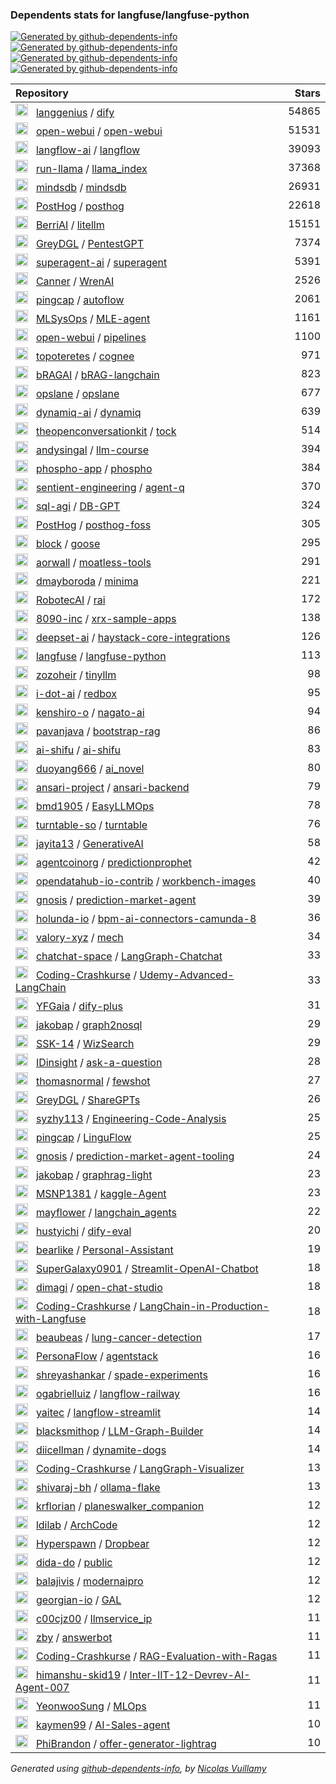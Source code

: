 ### Dependents stats for langfuse/langfuse-python

[![Generated by github-dependents-info](https://img.shields.io/static/v1?label=Used%20by&message=86&color=informational&logo=slickpic)](https://github.com/langfuse/langfuse-python/network/dependents)
[![Generated by github-dependents-info](https://img.shields.io/static/v1?label=Used%20by%20(public)&message=86&color=informational&logo=slickpic)](https://github.com/langfuse/langfuse-python/network/dependents)
[![Generated by github-dependents-info](https://img.shields.io/static/v1?label=Used%20by%20(private)&message=-86&color=informational&logo=slickpic)](https://github.com/langfuse/langfuse-python/network/dependents)
[![Generated by github-dependents-info](https://img.shields.io/static/v1?label=Used%20by%20(stars)&message=39242&color=informational&logo=slickpic)](https://github.com/langfuse/langfuse-python/network/dependents)

| Repository | Stars  |
| :--------  | -----: |
|<img class="avatar mr-2" src="https://avatars.githubusercontent.com/u/127165244?s=40&v=4" width="20" height="20" alt="">  &nbsp; [langgenius](https://github.com/langgenius) / [dify](https://github.com/langgenius/dify) | 54865 |
|<img class="avatar mr-2" src="https://avatars.githubusercontent.com/u/158137808?s=40&v=4" width="20" height="20" alt="">  &nbsp; [open-webui](https://github.com/open-webui) / [open-webui](https://github.com/open-webui/open-webui) | 51531 |
|<img class="avatar mr-2" src="https://avatars.githubusercontent.com/u/85702467?s=40&v=4" width="20" height="20" alt="">  &nbsp; [langflow-ai](https://github.com/langflow-ai) / [langflow](https://github.com/langflow-ai/langflow) | 39093 |
|<img class="avatar mr-2" src="https://avatars.githubusercontent.com/u/130722866?s=40&v=4" width="20" height="20" alt="">  &nbsp; [run-llama](https://github.com/run-llama) / [llama_index](https://github.com/run-llama/llama_index) | 37368 |
|<img class="avatar mr-2" src="https://avatars.githubusercontent.com/u/31035808?s=40&v=4" width="20" height="20" alt="">  &nbsp; [mindsdb](https://github.com/mindsdb) / [mindsdb](https://github.com/mindsdb/mindsdb) | 26931 |
|<img class="avatar mr-2" src="https://avatars.githubusercontent.com/u/60330232?s=40&v=4" width="20" height="20" alt="">  &nbsp; [PostHog](https://github.com/PostHog) / [posthog](https://github.com/PostHog/posthog) | 22618 |
|<img class="avatar mr-2" src="https://avatars.githubusercontent.com/u/121462774?s=40&v=4" width="20" height="20" alt="">  &nbsp; [BerriAI](https://github.com/BerriAI) / [litellm](https://github.com/BerriAI/litellm) | 15151 |
|<img class="avatar mr-2" src="https://avatars.githubusercontent.com/u/78410652?s=40&v=4" width="20" height="20" alt="">  &nbsp; [GreyDGL](https://github.com/GreyDGL) / [PentestGPT](https://github.com/GreyDGL/PentestGPT) | 7374 |
|<img class="avatar mr-2" src="https://avatars.githubusercontent.com/u/152537519?s=40&v=4" width="20" height="20" alt="">  &nbsp; [superagent-ai](https://github.com/superagent-ai) / [superagent](https://github.com/superagent-ai/superagent) | 5391 |
|<img class="avatar mr-2" src="https://avatars.githubusercontent.com/u/7250217?s=40&v=4" width="20" height="20" alt="">  &nbsp; [Canner](https://github.com/Canner) / [WrenAI](https://github.com/Canner/WrenAI) | 2526 |
|<img class="avatar mr-2" src="https://avatars.githubusercontent.com/u/11855343?s=40&v=4" width="20" height="20" alt="">  &nbsp; [pingcap](https://github.com/pingcap) / [autoflow](https://github.com/pingcap/autoflow) | 2061 |
|<img class="avatar mr-2" src="https://avatars.githubusercontent.com/u/85268109?s=40&v=4" width="20" height="20" alt="">  &nbsp; [MLSysOps](https://github.com/MLSysOps) / [MLE-agent](https://github.com/MLSysOps/MLE-agent) | 1161 |
|<img class="avatar mr-2" src="https://avatars.githubusercontent.com/u/158137808?s=40&v=4" width="20" height="20" alt="">  &nbsp; [open-webui](https://github.com/open-webui) / [pipelines](https://github.com/open-webui/pipelines) | 1100 |
|<img class="avatar mr-2" src="https://avatars.githubusercontent.com/u/125468716?s=40&v=4" width="20" height="20" alt="">  &nbsp; [topoteretes](https://github.com/topoteretes) / [cognee](https://github.com/topoteretes/cognee) | 971 |
|<img class="avatar mr-2" src="https://avatars.githubusercontent.com/u/188657705?s=40&v=4" width="20" height="20" alt="">  &nbsp; [bRAGAI](https://github.com/bRAGAI) / [bRAG-langchain](https://github.com/bRAGAI/bRAG-langchain) | 823 |
|<img class="avatar mr-2" src="https://avatars.githubusercontent.com/u/169500408?s=40&v=4" width="20" height="20" alt="">  &nbsp; [opslane](https://github.com/opslane) / [opslane](https://github.com/opslane/opslane) | 677 |
|<img class="avatar mr-2" src="https://avatars.githubusercontent.com/u/151867818?s=40&v=4" width="20" height="20" alt="">  &nbsp; [dynamiq-ai](https://github.com/dynamiq-ai) / [dynamiq](https://github.com/dynamiq-ai/dynamiq) | 639 |
|<img class="avatar mr-2" src="https://avatars.githubusercontent.com/u/48585267?s=40&v=4" width="20" height="20" alt="">  &nbsp; [theopenconversationkit](https://github.com/theopenconversationkit) / [tock](https://github.com/theopenconversationkit/tock) | 514 |
|<img class="avatar mr-2" src="https://avatars.githubusercontent.com/u/20493493?s=40&v=4" width="20" height="20" alt="">  &nbsp; [andysingal](https://github.com/andysingal) / [llm-course](https://github.com/andysingal/llm-course) | 394 |
|<img class="avatar mr-2" src="https://avatars.githubusercontent.com/u/132396805?s=40&v=4" width="20" height="20" alt="">  &nbsp; [phospho-app](https://github.com/phospho-app) / [phospho](https://github.com/phospho-app/phospho) | 384 |
|<img class="avatar mr-2" src="https://avatars.githubusercontent.com/u/178644984?s=40&v=4" width="20" height="20" alt="">  &nbsp; [sentient-engineering](https://github.com/sentient-engineering) / [agent-q](https://github.com/sentient-engineering/agent-q) | 370 |
|<img class="avatar mr-2" src="https://avatars.githubusercontent.com/u/168552753?s=40&v=4" width="20" height="20" alt="">  &nbsp; [sql-agi](https://github.com/sql-agi) / [DB-GPT](https://github.com/sql-agi/DB-GPT) | 324 |
|<img class="avatar mr-2" src="https://avatars.githubusercontent.com/u/60330232?s=40&v=4" width="20" height="20" alt="">  &nbsp; [PostHog](https://github.com/PostHog) / [posthog-foss](https://github.com/PostHog/posthog-foss) | 305 |
|<img class="avatar mr-2" src="https://avatars.githubusercontent.com/u/185116535?s=40&v=4" width="20" height="20" alt="">  &nbsp; [block](https://github.com/block) / [goose](https://github.com/block/goose) | 295 |
|<img class="avatar mr-2" src="https://avatars.githubusercontent.com/u/609489?s=40&v=4" width="20" height="20" alt="">  &nbsp; [aorwall](https://github.com/aorwall) / [moatless-tools](https://github.com/aorwall/moatless-tools) | 291 |
|<img class="avatar mr-2" src="https://avatars.githubusercontent.com/u/2357342?s=40&v=4" width="20" height="20" alt="">  &nbsp; [dmayboroda](https://github.com/dmayboroda) / [minima](https://github.com/dmayboroda/minima) | 221 |
|<img class="avatar mr-2" src="https://avatars.githubusercontent.com/u/66303003?s=40&v=4" width="20" height="20" alt="">  &nbsp; [RobotecAI](https://github.com/RobotecAI) / [rai](https://github.com/RobotecAI/rai) | 172 |
|<img class="avatar mr-2" src="https://avatars.githubusercontent.com/u/171735272?s=40&v=4" width="20" height="20" alt="">  &nbsp; [8090-inc](https://github.com/8090-inc) / [xrx-sample-apps](https://github.com/8090-inc/xrx-sample-apps) | 138 |
|<img class="avatar mr-2" src="https://avatars.githubusercontent.com/u/51827949?s=40&v=4" width="20" height="20" alt="">  &nbsp; [deepset-ai](https://github.com/deepset-ai) / [haystack-core-integrations](https://github.com/deepset-ai/haystack-core-integrations) | 126 |
|<img class="avatar mr-2" src="https://avatars.githubusercontent.com/u/134601687?s=40&v=4" width="20" height="20" alt="">  &nbsp; [langfuse](https://github.com/langfuse) / [langfuse-python](https://github.com/langfuse/langfuse-python) | 113 |
|<img class="avatar mr-2" src="https://avatars.githubusercontent.com/u/42655961?s=40&v=4" width="20" height="20" alt="">  &nbsp; [zozoheir](https://github.com/zozoheir) / [tinyllm](https://github.com/zozoheir/tinyllm) | 98 |
|<img class="avatar mr-2" src="https://avatars.githubusercontent.com/u/105285801?s=40&v=4" width="20" height="20" alt="">  &nbsp; [i-dot-ai](https://github.com/i-dot-ai) / [redbox](https://github.com/i-dot-ai/redbox) | 95 |
|<img class="avatar mr-2" src="https://avatars.githubusercontent.com/u/1566555?s=40&v=4" width="20" height="20" alt="">  &nbsp; [kenshiro-o](https://github.com/kenshiro-o) / [nagato-ai](https://github.com/kenshiro-o/nagato-ai) | 94 |
|<img class="avatar mr-2" src="https://avatars.githubusercontent.com/u/25398886?s=40&v=4" width="20" height="20" alt="">  &nbsp; [pavanjava](https://github.com/pavanjava) / [bootstrap-rag](https://github.com/pavanjava/bootstrap-rag) | 86 |
|<img class="avatar mr-2" src="https://avatars.githubusercontent.com/u/174666116?s=40&v=4" width="20" height="20" alt="">  &nbsp; [ai-shifu](https://github.com/ai-shifu) / [ai-shifu](https://github.com/ai-shifu/ai-shifu) | 83 |
|<img class="avatar mr-2" src="https://avatars.githubusercontent.com/u/171800766?s=40&v=4" width="20" height="20" alt="">  &nbsp; [duoyang666](https://github.com/duoyang666) / [ai_novel](https://github.com/duoyang666/ai_novel) | 80 |
|<img class="avatar mr-2" src="https://avatars.githubusercontent.com/u/175333796?s=40&v=4" width="20" height="20" alt="">  &nbsp; [ansari-project](https://github.com/ansari-project) / [ansari-backend](https://github.com/ansari-project/ansari-backend) | 79 |
|<img class="avatar mr-2" src="https://avatars.githubusercontent.com/u/90423581?s=40&v=4" width="20" height="20" alt="">  &nbsp; [bmd1905](https://github.com/bmd1905) / [EasyLLMOps](https://github.com/bmd1905/EasyLLMOps) | 78 |
|<img class="avatar mr-2" src="https://avatars.githubusercontent.com/u/122627610?s=40&v=4" width="20" height="20" alt="">  &nbsp; [turntable-so](https://github.com/turntable-so) / [turntable](https://github.com/turntable-so/turntable) | 76 |
|<img class="avatar mr-2" src="https://avatars.githubusercontent.com/u/64038928?s=40&v=4" width="20" height="20" alt="">  &nbsp; [jayita13](https://github.com/jayita13) / [GenerativeAI](https://github.com/jayita13/GenerativeAI) | 58 |
|<img class="avatar mr-2" src="https://avatars.githubusercontent.com/u/166864454?s=40&v=4" width="20" height="20" alt="">  &nbsp; [agentcoinorg](https://github.com/agentcoinorg) / [predictionprophet](https://github.com/agentcoinorg/predictionprophet) | 42 |
|<img class="avatar mr-2" src="https://avatars.githubusercontent.com/u/107418811?s=40&v=4" width="20" height="20" alt="">  &nbsp; [opendatahub-io-contrib](https://github.com/opendatahub-io-contrib) / [workbench-images](https://github.com/opendatahub-io-contrib/workbench-images) | 40 |
|<img class="avatar mr-2" src="https://avatars.githubusercontent.com/u/24954468?s=40&v=4" width="20" height="20" alt="">  &nbsp; [gnosis](https://github.com/gnosis) / [prediction-market-agent](https://github.com/gnosis/prediction-market-agent) | 39 |
|<img class="avatar mr-2" src="https://avatars.githubusercontent.com/u/33279882?s=40&v=4" width="20" height="20" alt="">  &nbsp; [holunda-io](https://github.com/holunda-io) / [bpm-ai-connectors-camunda-8](https://github.com/holunda-io/bpm-ai-connectors-camunda-8) | 36 |
|<img class="avatar mr-2" src="https://avatars.githubusercontent.com/u/86200048?s=40&v=4" width="20" height="20" alt="">  &nbsp; [valory-xyz](https://github.com/valory-xyz) / [mech](https://github.com/valory-xyz/mech) | 34 |
|<img class="avatar mr-2" src="https://avatars.githubusercontent.com/u/139558948?s=40&v=4" width="20" height="20" alt="">  &nbsp; [chatchat-space](https://github.com/chatchat-space) / [LangGraph-Chatchat](https://github.com/chatchat-space/LangGraph-Chatchat) | 33 |
|<img class="avatar mr-2" src="https://avatars.githubusercontent.com/u/64363987?s=40&v=4" width="20" height="20" alt="">  &nbsp; [Coding-Crashkurse](https://github.com/Coding-Crashkurse) / [Udemy-Advanced-LangChain](https://github.com/Coding-Crashkurse/Udemy-Advanced-LangChain) | 33 |
|<img class="avatar mr-2" src="https://avatars.githubusercontent.com/u/179994263?s=40&v=4" width="20" height="20" alt="">  &nbsp; [YFGaia](https://github.com/YFGaia) / [dify-plus](https://github.com/YFGaia/dify-plus) | 31 |
|<img class="avatar mr-2" src="https://avatars.githubusercontent.com/u/50320576?s=40&v=4" width="20" height="20" alt="">  &nbsp; [jakobap](https://github.com/jakobap) / [graph2nosql](https://github.com/jakobap/graph2nosql) | 29 |
|<img class="avatar mr-2" src="https://avatars.githubusercontent.com/u/45158568?s=40&v=4" width="20" height="20" alt="">  &nbsp; [SSK-14](https://github.com/SSK-14) / [WizSearch](https://github.com/SSK-14/WizSearch) | 29 |
|<img class="avatar mr-2" src="https://avatars.githubusercontent.com/u/34230119?s=40&v=4" width="20" height="20" alt="">  &nbsp; [IDinsight](https://github.com/IDinsight) / [ask-a-question](https://github.com/IDinsight/ask-a-question) | 28 |
|<img class="avatar mr-2" src="https://avatars.githubusercontent.com/u/152447349?s=40&v=4" width="20" height="20" alt="">  &nbsp; [thomasnormal](https://github.com/thomasnormal) / [fewshot](https://github.com/thomasnormal/fewshot) | 27 |
|<img class="avatar mr-2" src="https://avatars.githubusercontent.com/u/78410652?s=40&v=4" width="20" height="20" alt="">  &nbsp; [GreyDGL](https://github.com/GreyDGL) / [ShareGPTs](https://github.com/GreyDGL/ShareGPTs) | 26 |
|<img class="avatar mr-2" src="https://avatars.githubusercontent.com/u/78464112?s=40&v=4" width="20" height="20" alt="">  &nbsp; [syzhy113](https://github.com/syzhy113) / [Engineering-Code-Analysis](https://github.com/syzhy113/Engineering-Code-Analysis) | 25 |
|<img class="avatar mr-2" src="https://avatars.githubusercontent.com/u/11855343?s=40&v=4" width="20" height="20" alt="">  &nbsp; [pingcap](https://github.com/pingcap) / [LinguFlow](https://github.com/pingcap/LinguFlow) | 25 |
|<img class="avatar mr-2" src="https://avatars.githubusercontent.com/u/24954468?s=40&v=4" width="20" height="20" alt="">  &nbsp; [gnosis](https://github.com/gnosis) / [prediction-market-agent-tooling](https://github.com/gnosis/prediction-market-agent-tooling) | 24 |
|<img class="avatar mr-2" src="https://avatars.githubusercontent.com/u/50320576?s=40&v=4" width="20" height="20" alt="">  &nbsp; [jakobap](https://github.com/jakobap) / [graphrag-light](https://github.com/jakobap/graphrag-light) | 23 |
|<img class="avatar mr-2" src="https://avatars.githubusercontent.com/u/29546870?s=40&v=4" width="20" height="20" alt="">  &nbsp; [MSNP1381](https://github.com/MSNP1381) / [kaggle-Agent](https://github.com/MSNP1381/kaggle-Agent) | 23 |
|<img class="avatar mr-2" src="https://avatars.githubusercontent.com/u/536878?s=40&v=4" width="20" height="20" alt="">  &nbsp; [mayflower](https://github.com/mayflower) / [langchain_agents](https://github.com/mayflower/langchain_agents) | 22 |
|<img class="avatar mr-2" src="https://avatars.githubusercontent.com/u/5483139?s=40&v=4" width="20" height="20" alt="">  &nbsp; [hustyichi](https://github.com/hustyichi) / [dify-eval](https://github.com/hustyichi/dify-eval) | 20 |
|<img class="avatar mr-2" src="https://avatars.githubusercontent.com/u/39209037?s=40&v=4" width="20" height="20" alt="">  &nbsp; [bearlike](https://github.com/bearlike) / [Personal-Assistant](https://github.com/bearlike/Personal-Assistant) | 19 |
|<img class="avatar mr-2" src="https://avatars.githubusercontent.com/u/187237976?s=40&v=4" width="20" height="20" alt="">  &nbsp; [SuperGalaxy0901](https://github.com/SuperGalaxy0901) / [Streamlit-OpenAI-Chatbot](https://github.com/SuperGalaxy0901/Streamlit-OpenAI-Chatbot) | 18 |
|<img class="avatar mr-2" src="https://avatars.githubusercontent.com/u/94514?s=40&v=4" width="20" height="20" alt="">  &nbsp; [dimagi](https://github.com/dimagi) / [open-chat-studio](https://github.com/dimagi/open-chat-studio) | 18 |
|<img class="avatar mr-2" src="https://avatars.githubusercontent.com/u/64363987?s=40&v=4" width="20" height="20" alt="">  &nbsp; [Coding-Crashkurse](https://github.com/Coding-Crashkurse) / [LangChain-in-Production-with-Langfuse](https://github.com/Coding-Crashkurse/LangChain-in-Production-with-Langfuse) | 18 |
|<img class="avatar mr-2" src="https://avatars.githubusercontent.com/u/132536190?s=40&v=4" width="20" height="20" alt="">  &nbsp; [beaubeas](https://github.com/beaubeas) / [lung-cancer-detection](https://github.com/beaubeas/lung-cancer-detection) | 17 |
|<img class="avatar mr-2" src="https://avatars.githubusercontent.com/u/165080693?s=40&v=4" width="20" height="20" alt="">  &nbsp; [PersonaFlow](https://github.com/PersonaFlow) / [agentstack](https://github.com/PersonaFlow/agentstack) | 16 |
|<img class="avatar mr-2" src="https://avatars.githubusercontent.com/u/6224969?s=40&v=4" width="20" height="20" alt="">  &nbsp; [shreyashankar](https://github.com/shreyashankar) / [spade-experiments](https://github.com/shreyashankar/spade-experiments) | 16 |
|<img class="avatar mr-2" src="https://avatars.githubusercontent.com/u/24829397?s=40&v=4" width="20" height="20" alt="">  &nbsp; [ogabrielluiz](https://github.com/ogabrielluiz) / [langflow-railway](https://github.com/ogabrielluiz/langflow-railway) | 16 |
|<img class="avatar mr-2" src="https://avatars.githubusercontent.com/u/137899388?s=40&v=4" width="20" height="20" alt="">  &nbsp; [yaitec](https://github.com/yaitec) / [langflow-streamlit](https://github.com/yaitec/langflow-streamlit) | 14 |
|<img class="avatar mr-2" src="https://avatars.githubusercontent.com/u/60320192?s=40&v=4" width="20" height="20" alt="">  &nbsp; [blacksmithop](https://github.com/blacksmithop) / [LLM-Graph-Builder](https://github.com/blacksmithop/LLM-Graph-Builder) | 14 |
|<img class="avatar mr-2" src="https://avatars.githubusercontent.com/u/44242534?s=40&v=4" width="20" height="20" alt="">  &nbsp; [diicellman](https://github.com/diicellman) / [dynamite-dogs](https://github.com/diicellman/dynamite-dogs) | 14 |
|<img class="avatar mr-2" src="https://avatars.githubusercontent.com/u/64363987?s=40&v=4" width="20" height="20" alt="">  &nbsp; [Coding-Crashkurse](https://github.com/Coding-Crashkurse) / [LangGraph-Visualizer](https://github.com/Coding-Crashkurse/LangGraph-Visualizer) | 13 |
|<img class="avatar mr-2" src="https://avatars.githubusercontent.com/u/23645788?s=40&v=4" width="20" height="20" alt="">  &nbsp; [shivaraj-bh](https://github.com/shivaraj-bh) / [ollama-flake](https://github.com/shivaraj-bh/ollama-flake) | 13 |
|<img class="avatar mr-2" src="https://avatars.githubusercontent.com/u/44614493?s=40&v=4" width="20" height="20" alt="">  &nbsp; [krflorian](https://github.com/krflorian) / [planeswalker_companion](https://github.com/krflorian/planeswalker_companion) | 12 |
|<img class="avatar mr-2" src="https://avatars.githubusercontent.com/u/131941631?s=40&v=4" width="20" height="20" alt="">  &nbsp; [ldilab](https://github.com/ldilab) / [ArchCode](https://github.com/ldilab/ArchCode) | 12 |
|<img class="avatar mr-2" src="https://avatars.githubusercontent.com/u/128304174?s=40&v=4" width="20" height="20" alt="">  &nbsp; [Hyperspawn](https://github.com/Hyperspawn) / [Dropbear](https://github.com/Hyperspawn/Dropbear) | 12 |
|<img class="avatar mr-2" src="https://avatars.githubusercontent.com/u/58663620?s=40&v=4" width="20" height="20" alt="">  &nbsp; [dida-do](https://github.com/dida-do) / [public](https://github.com/dida-do/public) | 12 |
|<img class="avatar mr-2" src="https://avatars.githubusercontent.com/u/120989600?s=40&v=4" width="20" height="20" alt="">  &nbsp; [balajivis](https://github.com/balajivis) / [modernaipro](https://github.com/balajivis/modernaipro) | 12 |
|<img class="avatar mr-2" src="https://avatars.githubusercontent.com/u/10764713?s=40&v=4" width="20" height="20" alt="">  &nbsp; [georgian-io](https://github.com/georgian-io) / [GAL](https://github.com/georgian-io/GAL) | 12 |
|<img class="avatar mr-2" src="https://avatars.githubusercontent.com/u/8032076?s=40&v=4" width="20" height="20" alt="">  &nbsp; [c00cjz00](https://github.com/c00cjz00) / [llmservice_ip](https://github.com/c00cjz00/llmservice_ip) | 11 |
|<img class="avatar mr-2" src="https://avatars.githubusercontent.com/u/6956?s=40&v=4" width="20" height="20" alt="">  &nbsp; [zby](https://github.com/zby) / [answerbot](https://github.com/zby/answerbot) | 11 |
|<img class="avatar mr-2" src="https://avatars.githubusercontent.com/u/64363987?s=40&v=4" width="20" height="20" alt="">  &nbsp; [Coding-Crashkurse](https://github.com/Coding-Crashkurse) / [RAG-Evaluation-with-Ragas](https://github.com/Coding-Crashkurse/RAG-Evaluation-with-Ragas) | 11 |
|<img class="avatar mr-2" src="https://avatars.githubusercontent.com/u/114365148?s=40&v=4" width="20" height="20" alt="">  &nbsp; [himanshu-skid19](https://github.com/himanshu-skid19) / [Inter-IIT-12-Devrev-AI-Agent-007](https://github.com/himanshu-skid19/Inter-IIT-12-Devrev-AI-Agent-007) | 11 |
|<img class="avatar mr-2" src="https://avatars.githubusercontent.com/u/30489717?s=40&v=4" width="20" height="20" alt="">  &nbsp; [YeonwooSung](https://github.com/YeonwooSung) / [MLOps](https://github.com/YeonwooSung/MLOps) | 11 |
|<img class="avatar mr-2" src="https://avatars.githubusercontent.com/u/83681204?s=40&v=4" width="20" height="20" alt="">  &nbsp; [kaymen99](https://github.com/kaymen99) / [AI-Sales-agent](https://github.com/kaymen99/AI-Sales-agent) | 10 |
|<img class="avatar mr-2" src="https://avatars.githubusercontent.com/u/24278041?s=40&v=4" width="20" height="20" alt="">  &nbsp; [PhiBrandon](https://github.com/PhiBrandon) / [offer-generator-lightrag](https://github.com/PhiBrandon/offer-generator-lightrag) | 10 |

_Generated using [github-dependents-info](https://github.com/nvuillam/github-dependents-info), by [Nicolas Vuillamy](https://github.com/nvuillam)_